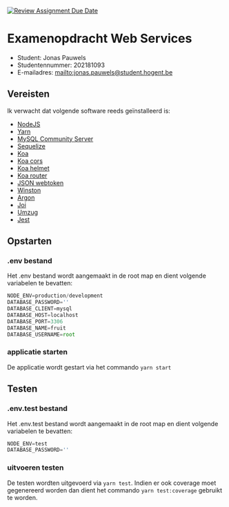 [![Review Assignment Due Date](https://classroom.github.com/assets/deadline-readme-button-24ddc0f5d75046c5622901739e7c5dd533143b0c8e959d652212380cedb1ea36.svg)](https://classroom.github.com/a/snPWRHYg)

# Examenopdracht Web Services

- Student: Jonas Pauwels
- Studentennummer: 202181093
- E-mailadres: <mailto:jonas.pauwels@student.hogent.be>

## Vereisten

Ik verwacht dat volgende software reeds geïnstalleerd is:

- [NodeJS](https://nodejs.org)
- [Yarn](https://yarnpkg.com)
- [MySQL Community Server](https://dev.mysql.com/downloads/mysql/)
- [Sequelize](https://sequelize.org/)
- [Koa](https://koajs.com/)
- [Koa cors](https://www.npmjs.com/package/@koa/cors)
- [Koa helmet](https://www.npmjs.com/package/koa-helmet)
- [Koa router](https://www.npmjs.com/package/koa-router)
- [JSON webtoken](https://www.npmjs.com/package/jsonwebtoken)
- [Winston](https://github.com/winstonjs/)
- [Argon](https://www.npmjs.com/package/argon2)
- [Joi](https://joi.dev/api/?v=17.9.1)
- [Umzug](https://github.com/sequelize/umzug)
- [Jest](https://jestjs.io/)


## Opstarten

### .env bestand

Het .env bestand wordt aangemaakt in de root map en dient volgende variabelen te bevatten:

```javascript
NODE_ENV=production/development
DATABASE_PASSWORD=''
DATABASE_CLIENT=mysql
DATABASE_HOST=localhost
DATABASE_PORT=3306
DATABASE_NAME=fruit
DATABASE_USERNAME=root
```

### applicatie starten

De applicatie wordt gestart via het commando `yarn start`

## Testen

### .env.test bestand

Het .env.test bestand wordt aangemaakt in de root map en dient volgende variabelen te bevatten:

```javascript
NODE_ENV=test
DATABASE_PASSWORD=''
```

### uitvoeren testen

De testen wordten uitgevoerd via `yarn test`. Indien er ook coverage moet gegenereerd worden dan dient het commando `yarn test:coverage` gebruikt te worden.

